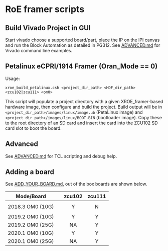 # RoE framer scripts

## **Build Vivado Project in GUI**
Start vivado choose a supported board/part, place the IP on the IPI canvas and run the Block Automation as detailed in PG312.
See [ADVANCED.md](ADVANCED.md) for Vivado command line examples.

## **Petalinux eCPRI/1914 Framer** (Oran_Mode == 0)

Usage: 
```console
xroe_build_petalinux.csh <project_dir_path> <HDF_dir_path> <zcu102|zcu111> <om0>
```
This script will populate a project directory with a given XROE_framer-based hardware image, then configure and build the project.
Build output will be in `<project_dir_path>/images/linux/image.ub` (PetaLinux image) and `<project_dir_path>/images/linux/BOOT.BIN` (bootloader image).
Copy these to the root directory of an SD card and insert the card into the ZCU102 SD card slot to boot the board.

## Advanced
See [ADVANCED.md](ADVANCED.md) for TCL scripting and debug help.

## Adding a board
See [ADD_YOUR_BOARD.md](ADD_YOUR_BOARD.md), out of the box boards are shown below.


| Mode/Board | | zcu102 | zcu111 |
| --- | --- | :---:  | :---: |
| | | |
| 2018.3 OM0 (10G) | | Y | N |
| | | |
| 2019.2 OM0 (10G) | | Y | Y |
| 2019.2 OM0 (25G) | | NA | Y |
| 2020.1 OM0 (10G) | | Y | Y |
| 2020.1 OM0 (25G) | | NA | Y |
